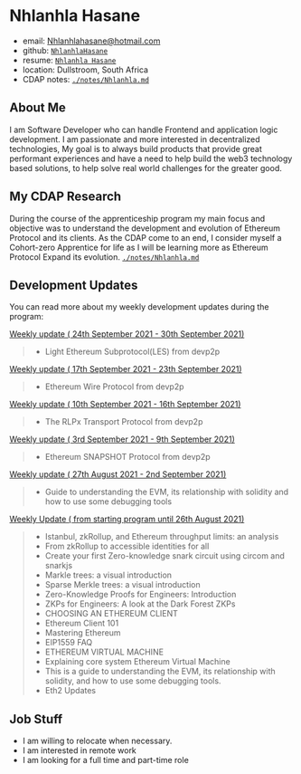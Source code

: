 # Nhlanhla Hasane


- email: Nhlanhlahasane@hotmail.com
- github: [`NhlanhlaHasane`](https://github.com/NhlanhlaHasane/)
- resume: [`Nhlanhla Hasane`](http://nhlanhlahasane.netlify.app/)
- location: Dullstroom, South Africa 
- CDAP notes: [`./notes/Nhlanhla.md`](./../notes/Nhlanhla.md)

## About Me

I am Software Developer who can handle Frontend and application logic development. 
I am passionate and more interested in decentralized technologies, My goal is to always build products 
that provide great performant experiences and have a need to help build the web3 technology based solutions, 
to help solve real world challenges for the greater good.


## My CDAP Research 

During the course of the apprenticeship program my main focus and 
objective was to understand the development and evolution of Ethereum Protocol and its clients.
As the CDAP come to an end, I consider myself a Cohort-zero Apprentice for life as 
I will be learning more as Ethereum Protocol Expand its evolution. [`./notes/Nhlanhla.md`](./../notes/Nhlanhla.md)

## Development Updates

You can read more about my weekly development updates during the program:

[Weekly update ( 24th September 2021 - 30th September 2021)](https://hackmd.io/@Nhlanhla/Hk8XqgJVF)

> - Light Ethereum Subprotocol(LES) from devp2p

[Weekly update ( 17th September 2021 - 23th September 2021)](https://hackmd.io/@Nhlanhla/HkIHa9r7K)

> - Ethereum Wire Protocol from devp2p

[Weekly update ( 10th September 2021 - 16th September 2021)](https://hackmd.io/@Nhlanhla/SJv3wnhMK)

> - The RLPx Transport Protocol from devp2p

[Weekly update ( 3rd September 2021 - 9th September 2021)](https://hackmd.io/@Nhlanhla/Bykc2YXGY)

> - Ethereum SNAPSHOT Protocol from devp2p

[Weekly update ( 27th August 2021 - 2nd September 2021)](https://hackmd.io/@Nhlanhla/BJVHIOibt)

> - Guide to understanding the EVM, its relationship with solidity and how to use some debugging tools

[Weekly Update ( from starting program until 26th August 2021)]()
> - Istanbul, zkRollup, and Ethereum throughput limits: an analysis
> - From zkRollup to accessible identities for all
> - Create your first Zero-knowledge snark circuit using circom and snarkjs
> - Markle trees: a visual introduction
> - Sparse Merkle trees: a visual introduction
> - Zero-Knowledge Proofs for Engineers: Introduction
> - ZKPs for Engineers: A look at the Dark Forest ZKPs
> - CHOOSING AN ETHEREUM CLIENT
> - Ethereum Client 101
> - Mastering Ethereum
> - EIP1559 FAQ
> - ETHEREUM VIRTUAL MACHINE
> - Explaining core system Ethereum Virtual Machine
> - This is a guide to understanding the EVM, its relationship with solidity, and how to use some debugging tools.
> - Eth2 Updates


## Job Stuff

- I am willing to relocate when necessary.
- I am interested in remote work
- I am looking for a full time and part-time role
